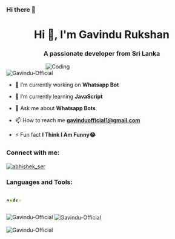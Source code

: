 ### Hi there 👋

<!--
**Gavindu-Official/Gavindu-Official** is a ✨ _special_ ✨ repository because its `README.md` (this file) appears on your GitHub profile.

Here are some ideas to get you started:

- 🔭 I’m currently working on ...**Whatsapp Bots**
- 🌱 I’m currently learning ...**JavaScript**
- 💬 Ask me about ...**Whatsapp Bot**
- 📫 How to reach me: ...**gavinduofficial1@gmail.com
- ⚡ Fun fact: ...**I Think I Am Funny**
-->
<h1 align="center">Hi 👋, I'm Gavindu Rukshan</h1>
<h3 align="center">A passionate developer from Sri Lanka</h3>
<img align="right" alt="Coding" width="400" src="https://i.imgur.com/JeOaL3l.jpg">

<p align="left"> <img src="https://komarev.com/ghpvc/?username=Gavindu-Official&label=Profile%20views&color=0e75b6&style=flat" alt="Gavindu-Official" /> </p>

- 🔭 I’m currently working on **Whatsapp Bot**

- 🌱 I’m currently learning **JavaScript**

- 💬 Ask me about **Whatsapp Bots**

- 📫 How to reach me **gavinduofficial1@gmail.com**

- ⚡ Fun fact **I Think I Am Funny😂**

<h3 align="left">Connect with me:</h3>
<p align="left">
<a href="https://wa.me/94740538046" target="blank"><img align="center" src="https://www.citypng.com/public/uploads/preview/-416010329907nkigt074x.png" alt="abhishek_ser" height="30" width="40" /></a>

<h3 align="left">Languages and Tools:</h3>
<p align="left"> <a href="https://nodejs.org" target="_blank" rel="noreferrer"> <img src="https://raw.githubusercontent.com/devicons/devicon/master/icons/nodejs/nodejs-original-wordmark.svg" alt="nodejs" width="40" height="40"/> </a> </p>

<p><img align="left" src="https://github-readme-stats.vercel.app/api/top-langs?username=Gavindu-Official&show_icons=true&locale=en&layout=compact" alt="Gavindu-Official" /></p>

<p>&nbsp;<img align="center" src="https://github-readme-stats.vercel.app/api?username=Gavindu-Official&show_icons=true&locale=en" alt="Gavindu-Official" /></p>

<p><img align="center" src="https://github-readme-streak-stats.herokuapp.com/?user=Gavindu-Official&" alt="Gavindu-Official" /></p>
